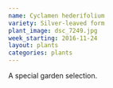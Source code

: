 ```yaml
---
name: Cyclamen hederifolium
variety: Silver-leaved form
plant_image: dsc_7249.jpg
week_starting: 2016-11-24
layout: plants 
categories: plants 
---
```

A special garden selection.